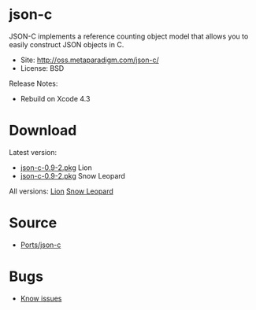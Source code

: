 

# json-c #

JSON-C implements a reference counting object model that allows you to easily construct JSON objects in C.

  * Site: http://oss.metaparadigm.com/json-c/
  * License: BSD

Release Notes:
  * Rebuild on Xcode 4.3


# Download #

Latest version:
  * [json-c-0.9-2.pkg](http://code.google.com/p/rudix/downloads/detail?name=json-c-0.9-2.pkg) Lion
  * [json-c-0.9-2.pkg](http://code.google.com/p/rudix-snowleopard/downloads/detail?name=json-c-0.9-2.pkg) Snow Leopard

All versions: [Lion](http://code.google.com/p/rudix/downloads/list?q=json-c) [Snow Leopard](http://code.google.com/p/rudix-snowleopard/downloads/list?q=json-c)

# Source #
  * [Ports/json-c](http://code.google.com/p/rudix/source/browse/Ports/json-c)

# Bugs #
  * [Know issues](http://code.google.com/p/rudix/issues/list?q=json-c)
